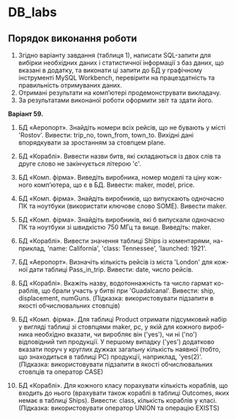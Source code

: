 # DB_labs
## Порядок виконання роботи
1. Згідно варіанту завдання (таблиця 1), написати SQL-запити для
вибірки необхідних даних і статистичної інформації з баз даних,
що вказані в додатку, та виконати ці запити до БД у графічному
інструменті MySQL Workbench, перевірити на працездатність та
правильність отримуваних даних.
2. Отримані результати на комп’ютері продемонструвати викладачу.
3. За результатами виконаної роботи оформити звіт та здати його.

**Варіант 59.**
1. БД «Аеропорт». Знайдіть номери всіх рейсів, що не бувають у місті
'Rostov'. Вивести: trip_no, town_from, town_to. Вихідні дані
впорядкувати за зростанням за стовпцем plane.
2. БД «Кораблі». Вивести назви битв, які складаються із двох слів та
друге слово не закінчується літерою 'c'.

3. БД «Комп. фірма». Виведіть виробника, номер моделі та ціну кож-
ного комп’ютера, що є в БД. Вивести: maker, model, price.

4. БД «Комп. фірма». Знайдіть виробників, що випускають одночасно
ПК та ноутбуки (використати ключове слово SOME). Вивести maker.
5. БД «Комп. фірма». Знайдіть виробників, які б випускали одночасно
ПК та ноутбуки зі швидкістю 750 МГц та вище. Виведіть: maker.

6. БД «Кораблі». Вивести значення таблиці Ships із коментарями, на-
приклад, 'name: California', 'class: Tennessee', 'launched: 1921'.

7. БД «Аеропорт». Визначіть кількість рейсів із міста 'London' для кож-
ної дати таблиці Pass_in_trip. Вивести: date, число рейсів.

8. БД «Кораблі». Вкажіть назву, водотоннажність та число гармат ко-
раблів, що брали участь у битві при 'Guadalcanal'. Вивести: ship,
displacement, numGuns. (Підказка: використовувати підзапити в
якості обчислювальних стовпців)

9. БД «Комп. фірма». Для таблиці Product отримати підсумковий набір
у вигляді таблиці зі стовпцями maker, pc, у якій для кожного вироб-
ника необхідно вказати, чи виробляє він ('yes'), чи ні ('no') відповідний
тип продукції. У першому випадку ('yes') додатково вказати поруч у
круглих дужках загальну кількість наявної (тобто, що знаходиться в
таблиці PC) продукції, наприклад, 'yes(2)'. (Підказка: використовувати
підзапити в якості обчислювальних стовпців та оператор CASE)

10. БД «Кораблі». Для кожного класу порахувати кількість кораблів,
що входить до нього (врахувати також кораблі в таблиці Outcomes,
яких немає в таблиці Ships). Вивести: class, кількість кораблів у класі.
(Підказка: використовувати оператор UNION та операцію EXISTS)
